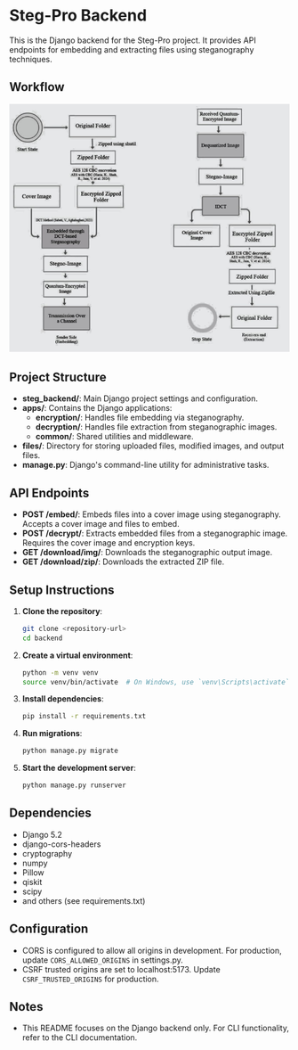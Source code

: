 # Steg-Pro Backend

This is the Django backend for the Steg-Pro project. It provides API endpoints for embedding and extracting files using steganography techniques.

## Workflow
![workflow](./images/diagram.png)

## Project Structure

- **steg_backend/**: Main Django project settings and configuration.
- **apps/**: Contains the Django applications:
  - **encryption/**: Handles file embedding via steganography.
  - **decryption/**: Handles file extraction from steganographic images.
  - **common/**: Shared utilities and middleware.
- **files/**: Directory for storing uploaded files, modified images, and output files.
- **manage.py**: Django's command-line utility for administrative tasks.

## API Endpoints

- **POST /embed/**: Embeds files into a cover image using steganography. Accepts a cover image and files to embed.
- **POST /decrypt/**: Extracts embedded files from a steganographic image. Requires the cover image and encryption keys.
- **GET /download/img/**: Downloads the steganographic output image.
- **GET /download/zip/**: Downloads the extracted ZIP file.

## Setup Instructions

1. **Clone the repository**:
   ```bash
   git clone <repository-url>
   cd backend
   ```

2. **Create a virtual environment**:
   ```bash
   python -m venv venv
   source venv/bin/activate  # On Windows, use `venv\Scripts\activate`
   ```

3. **Install dependencies**:
   ```bash
   pip install -r requirements.txt
   ```

4. **Run migrations**:
   ```bash
   python manage.py migrate
   ```

5. **Start the development server**:
   ```bash
   python manage.py runserver
   ```

## Dependencies

- Django 5.2
- django-cors-headers
- cryptography
- numpy
- Pillow
- qiskit
- scipy
- and others (see requirements.txt)

## Configuration

- CORS is configured to allow all origins in development. For production, update `CORS_ALLOWED_ORIGINS` in settings.py.
- CSRF trusted origins are set to localhost:5173. Update `CSRF_TRUSTED_ORIGINS` for production.

## Notes

- This README focuses on the Django backend only. For CLI functionality, refer to the CLI documentation. 